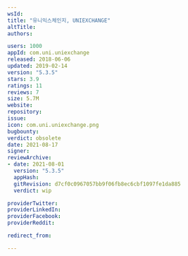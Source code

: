 ```yaml
---
wsId: 
title: "유니익스체인지, UNIEXCHANGE"
altTitle: 
authors:

users: 1000
appId: com.uni.uniexchange
released: 2018-06-06
updated: 2019-02-14
version: "5.3.5"
stars: 3.9
ratings: 11
reviews: 7
size: 5.7M
website: 
repository: 
issue: 
icon: com.uni.uniexchange.png
bugbounty: 
verdict: obsolete
date: 2021-08-17
signer: 
reviewArchive:
- date: 2021-08-01
  version: "5.3.5"
  appHash: 
  gitRevision: d7cf0c0967057bb9f06fb8ec6cbf1097fe1da885
  verdict: wip

providerTwitter: 
providerLinkedIn: 
providerFacebook: 
providerReddit: 

redirect_from:

---
```



